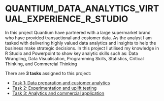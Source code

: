 # QUANTIUM_DATA_ANALYTICS_VIRTUAL_EXPERIENCE_R_STUDIO
In this project Quantium have partnered with a large supermarket brand who have provided transactional and costomer data. As the analyst I am tasked with delivering highly valued data analytics and insights to help the business make strategic decisions.  In this project I utilised my knowledge in R Studio and Powerpoint to show key analytic skills such as:  Data Wrangling, Data Visualisation, Programming Skills, Statistics, Critical Thinking, and Commercial Thinking

There are **3 tasks** assigned to this project:
- [Task 1: Data preparation and customer analytics]()
- [Task 2: Experimentation and uplift testing]()
- [Task 3: Analytics and commercial application]()
